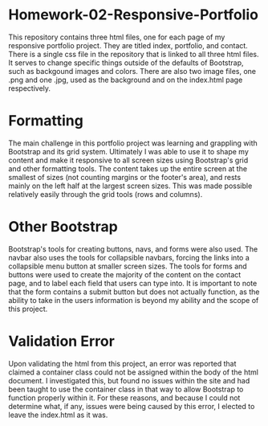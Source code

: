 # Homework-02-Responsive-Portfolio
This repository contains three html files, one for each page of my responsive portfolio project.
They are titled index, portfolio, and contact. There is a single css file in the repository that is linked to all three html files. It serves to change specific things outside of the defaults of Bootstrap, such as backgound images and colors. There are also two image files, one .png and one .jpg, used as the background and on the index.html page respectively.

# Formatting
The main challenge in this portfolio project was learning and grappling with Bootstrap and its grid system. Ultimately I was able to use it to shape my content and make it responsive to all screen sizes using Bootstrap's grid and other formatting tools. The content takes up the entire screen at the smallest of sizes (not counting margins or the footer's area), and rests mainly on the left half at the largest screen sizes. This was made possible relatively easily through the grid tools (rows and columns).

# Other Bootstrap
Bootstrap's tools for creating buttons, navs, and forms were also used. The navbar also uses the tools for collapsible navbars, forcing the links into a collapsible menu button at smaller screen sizes. The tools for forms and buttons were used to create the majority of the content on the contact page, and to label each field that users can type into. It is important to note that the form contains a submit button but does not actually function, as the ability to take in the users information is beyond my ability and the scope of this project.

# Validation Error
Upon validating the html from this project, an error was reported that claimed a container class could not be assigned within the body of the html document. I investigated this, but found no issues within the site and had been taught to use the container class in that way to allow Bootstrap to function properly within it. For these reasons, and because I could not determine what, if any, issues were being caused by this error, I elected to leave the index.html as it was.